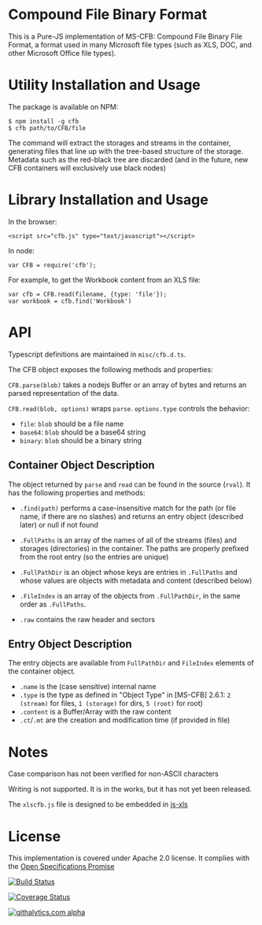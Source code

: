 # Compound File Binary Format

This is a Pure-JS implementation of MS-CFB: Compound File Binary File Format, a
format used in many Microsoft file types (such as XLS, DOC, and other Microsoft
Office file types).

# Utility Installation and Usage

The package is available on NPM:

```
$ npm install -g cfb
$ cfb path/to/CFB/file
```

The command will extract the storages and streams in the container, generating
files that line up with the tree-based structure of the storage.  Metadata
such as the red-black tree are discarded (and in the future, new CFB containers
will exclusively use black nodes)

# Library Installation and Usage

In the browser:

    <script src="cfb.js" type="text/javascript"></script>

In node:

    var CFB = require('cfb');

For example, to get the Workbook content from an XLS file:

    var cfb = CFB.read(filename, {type: 'file'});
    var workbook = cfb.find('Workbook')

# API

Typescript definitions are maintained in `misc/cfb.d.ts`.

The CFB object exposes the following methods and properties:

`CFB.parse(blob)` takes a nodejs Buffer or an array of bytes and returns an
parsed representation of the data.

`CFB.read(blob, options)` wraps `parse`.  `options.type` controls the behavior:

- `file`: `blob` should be a file name
- `base64`: `blob` should be a base64 string
- `binary`: `blob` should be a binary string

## Container Object Description

The object returned by `parse` and `read` can be found in the source (`rval`).
It has the following properties and methods:

- `.find(path)` performs a case-insensitive match for the path (or file name, if
  there are no slashes) and returns an entry object (described later) or null if
  not found

- `.FullPaths` is an array of the names of all of the streams (files) and
  storages (directories) in the container.  The paths are properly prefixed from
  the root entry (so the entries are unique)

- `.FullPathDir` is an object whose keys are entries in `.FullPaths` and whose
  values are objects with metadata and content (described below)

- `.FileIndex` is an array of the objects from `.FullPathDir`, in the same order
  as `.FullPaths`.

- `.raw` contains the raw header and sectors

## Entry Object Description

The entry objects are available from `FullPathDir` and `FileIndex` elements of
the container object.

- `.name` is the (case sensitive) internal name
- `.type` is the type as defined in "Object Type" in [MS-CFB] 2.6.1:
  `2 (stream)` for files, `1 (storage)` for dirs, `5 (root)` for root)
- `.content` is a Buffer/Array with the raw content
- `.ct`/`.mt` are the creation and modification time (if provided in file)

# Notes

Case comparison has not been verified for non-ASCII characters

Writing is not supported.  It is in the works, but it has not yet been released.

The `xlscfb.js` file is designed to be embedded in [js-xls](http://git.io/xls)

# License

This implementation is covered under Apache 2.0 license.  It complies with the
[Open Specifications Promise](http://www.microsoft.com/openspecifications/)

[![Build Status](https://travis-ci.org/SheetJS/js-cfb.svg?branch=master)](https://travis-ci.org/SheetJS/js-cfb)

[![Coverage Status](https://coveralls.io/repos/SheetJS/js-cfb/badge.png?branch=master)](https://coveralls.io/r/SheetJS/js-cfb?branch=master)

[![githalytics.com alpha](https://cruel-carlota.pagodabox.com/88c2e1fd637653cd780b3c6d3dcd70ad "githalytics.com")](http://githalytics.com/SheetJS/js-cfb)

